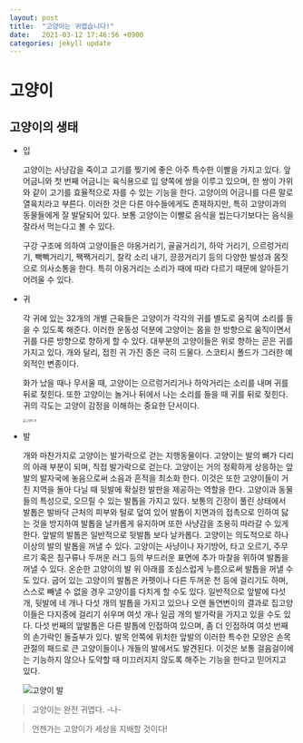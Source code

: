 ```yaml
---
layout: post
title:  "고양이는 귀엽습니다!"
date:   2021-03-12 17:46:56 +0900
categories: jekyll update
---
```

# 고양이



## 고양이의 생태

* 입

  고양이는 사냥감을 죽이고 고기를 찢기에 좋은 아주 특수한 이빨을 가지고 있다. 앞 어금니와 첫 번째 어금니는 육식용으로 입 양쪽에 쌍을 이루고 있으며, 한 쌍이 가위와 같이 고기를 효율적으로 자를 수 있는 기능을 한다. 고양이의 어금니를 다른 말로 열육치라고 부른다. 이러한 것은 다른 야수들에게도 존재하지만, 특히 고양이과의 동물들에게 잘 발달되어 있다. 보통 고양이는 이빨로 음식을 씹는다기보다는 음식을 잘라서 먹는다고 볼 수 있다.

  구강 구조에 의하여 고양이들은 야옹거리기, 골골거리기, 하악 거리기, 으르렁거리기, 빽빽거리기, 짹짹거리기, 찰칵 소리 내기, 끙끙거리기 등의 다양한 발성과 몸짓으로 의사소통을 한다. 특히 야옹거리는 소리가 때에 따라 다르기 때문에 알아듣기 어려울 수 있다.

* 귀

  각 귀에 있는 32개의 개별 근육들은 고양이가 각각의 귀를 별도로 움직여 소리를 들을 수 있도록 해준다. 이러한 운동성 덕분에 고양이는 몸을 한 방향으로 움직이면서 귀를 다른 방향으로 향하게 할 수 있다. 대부분의 고양이들은 위로 향하는 곧은 귀를 가지고 있다. 개와 달리, 접힌 귀 가진 종은 극히 드물다. 스코티시 폴드가 그러한 예외적인 변종이다.

  화가 났을 때나 무서울 때, 고양이는 으르렁거리거나 하악거리는 소리를 내며 귀를 뒤로 젖힌다. 또한 고양이는 놀거나 뒤에서 나는 소리를 들을 때 귀를 뒤로 젖힌다. 귀의 각도는 고양이 감정을 이해하는 중요한 단서이다. 

  <img src="https://user-images.githubusercontent.com/80087069/110917047-cb8a4b00-835c-11eb-8d81-f6c53907dfc0.jpg" alt="고양이 귀" style="zoom: 33%;" />

  

* 발

  개와 마찬가지로 고양이는 발가락으로 걷는 지행동물이다. 고양이는 발의 뼈가 다리의 아래 부분이 되며, 직접 발가락으로 걷는다. 고양이는 거의 정확하게 상응하는 앞발의 발자국에 놓음으로써 소음과 흔적을 최소화 한다. 이것은 또한 고양이들이 거친 지역을 돌아 다닐 때 뒷발에 확실한 발판을 제공하는 역할을 한다. 고양이과 동물들의 특성으로, 오므릴 수 있는 발톱을 가지고 있다. 보통의 긴장이 풀린 상태에서 발톱은 발바닥 근처의 피부와 털로 덮여 있어 발톱이 지면과의 접촉으로 인하여 닳는 것을 방지하여 발톱을 날카롭게 유지하며 또한 사냥감을 조용히 따라갈 수 있게 한다. 앞발의 발톱은 일반적으로 뒷발톱 보다 날카롭다. 고양이는 의도적으로 하나 이상의 발의 발톱을 꺼낼 수 있다. 고양이는 사냥이나 자기방어, 타고 오르기, 주무르기 혹은 침구류나 두꺼운 러그 등의 부드러운 표면에 추가 마찰을 위하여 발톱을 꺼낼 수 있다. 온순한 고양이의 발 위 아래를 조심스럽게 누름으로써 발톱을 꺼낼 수도 있다. 굽어 있는 고양이의 발톱은 카펫이나 다른 두꺼운 천 등에 걸리기도 하며, 스스로 빼낼 수 없을 경우 고양이를 다치게 할 수도 있다. 일반적으로 앞발에 다섯 개, 뒷발에 네 개나 다섯 개의 발톱을 가지고 있으나 오랜 돌연변이의 결과로 집고양이들은 다지증에 걸리기 쉬우며 여섯 개나 일곱 개의 발가락을 가지고 있을 수도 있다. 다섯 번째의 앞발톱은 다른 발톱에 인접하여 있으며, 좀 더 인접하여 여섯 번째의 손가락인 돌출부가 있다. 발목 안쪽에 위치한 앞발의 이러한 특수한 모양은 손목관절의 패드로 큰 고양이들이나 개들의 발에서도 발견된다. 이것은 보통 걸음걸이에는 기능하지 않으나 도약할 때 미끄러지지 않도록 해주는 기능을 한다고 믿어지고 있다.

  ![고양이 발](https://user-images.githubusercontent.com/80087069/110917053-ccbb7800-835c-11eb-8ddf-8463f2d248db.jpg)

  
> 고양이는 완전 귀엽다. -나-
  
  > 언젠가는 고양이가 세상을 지배할 것이다!

